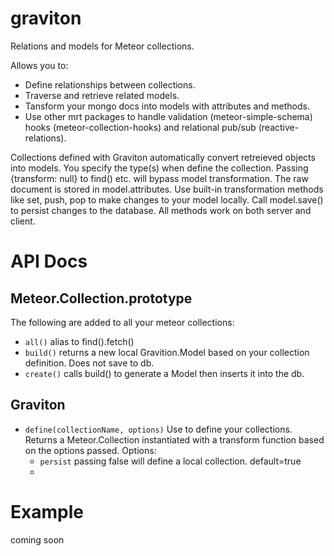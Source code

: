 graviton
========

Relations and models for Meteor collections.

Allows you to:

* Define relationships between collections.
* Traverse and retrieve related models.
* Tansform your mongo docs into models with attributes and methods.
* Use other mrt packages to handle validation (meteor-simple-schema) hooks (meteor-collection-hooks) and relational pub/sub (reactive-relations).
 
Collections defined with Graviton automatically convert retreieved objects into models. You specify the type(s) when define the collection. Passing {transform: null} to find() etc. will bypass model transformation. The raw document is stored in model.attributes. Use built-in transformation methods like set, push, pop to make changes to your model locally. Call model.save() to persist changes to the database. All methods work on both server and client.

# API Docs

## Meteor.Collection.prototype
The following are added to all your meteor collections:
* `all()` alias to find().fetch()
* `build()` returns a new local Gravition.Model based on your collection definition. Does not save to db.
* `create()` calls build() to generate a Model then inserts it into the db.

## Graviton
* `define(collectionName, options)` Use to define your collections. Returns a Meteor.Collection instantiated with a transform function based on the options passed.
  Options:
    * `persist` passing false will define a local collection. default=true
    * 

# Example

coming soon



